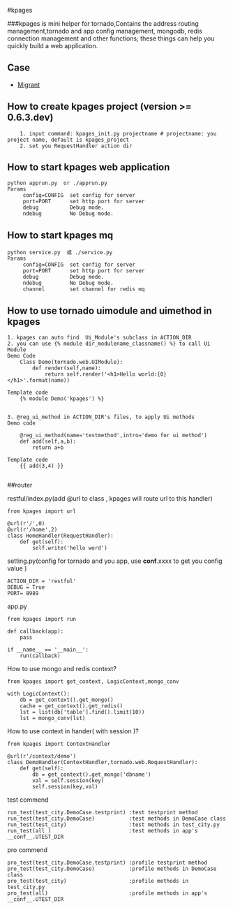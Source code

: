 #kpages

###kpages is mini helper for tornado,Contains the address routing management,tornado and app config management, mongodb, redis connection management and other functions; these things can help you quickly build a web application.


## Case 
* [Migrant](https://github.com/comger/migrant)


## How to create kpages project (version >= 0.6.3.dev)

```
    1. input command: kpages_init.py projectname # projectname: you project name, default is kpages_project
    2. set you RequestHandler action dir
```

## How to start kpages web application
```
python apprun.py  or ./apprun.py
Params
     config=CONFIG  set config for server
     port=PORT      set http port for server
     debug          Debug mode.
     ndebug         No Debug mode.
```

## How to start kpages mq
```
python service.py  或 ./service.py
Params
     config=CONFIG  set config for server
     port=PORT      set http port for server
     debug          Debug mode.
     ndebug         No Debug mode.
     channel        set channel for redis mq
```

## How to use tornado uimodule and uimethod in kpages
```
1. kpages can auto find  Ui_Module's subclass in ACTION_DIR
2. you can use {% module dir_modulename_classname() %} to call Ui Module
Demo Code
    Class Demo(tornado.web.UIModule):
        def render(self,name):
            return self.render('<h1>Hello world:{0}</h1>'.format(name))

Template code
    {% module Demo('kpages') %}
    

3. @reg_ui_method in ACTION_DIR's files, to apply Ui methods
Demo code
    
    @reg_ui_method(name='testmethod',intro='demo for ui method')
    def add(self,a,b):
        return a+b
        
Template code
    {{ add(3,4) }}
    
```

##router

restful/index.py(add @url to class , kpages will route url to this handler)
```
from kpages import url

@url(r'/',0)
@url(r'/home',2)
class HomeHandler(RequestHandler):
    def get(self):
        self.write('hello word')

```

setting.py(config for tornado and you app, use __conf__.xxxx to get you config value )
```
ACTION_DIR = 'restful'
DEBUG = True
PORT= 8989
```

app.py

```
from kpages import run

def callback(app):
    pass

if __name__ == '__main__':
    run(callback)
```

How to use mongo and redis context?
```
from kpages import get_context, LogicContext,mongo_conv

with LogicContext():
    db = get_context().get_mongo()
    cache = get_context().get_redis()
    lst = list(db['table'].find().limit(10))
    lst = mongo_conv(lst)

```
How to use context in hander( with session )?
```
from kpages import ContextHandler

@url(r'/context/demo')
class DemoHandler(ContextHandler,tornado.web.RequestHandler):
    def get(self):
        db = get_context().get_mongo('dbname')
        val = self.session(key)
        self.session(key,val)
```


test commend
```
run_test(test_city.DemoCase.testprint) :test testprint method
run_test(test_city.DemoCase)           :test methods in DemoCase class
run_test(test_city)                    :test methods in test_city.py
run_test(all )                         :test methods in app's __conf__.UTEST_DIR
```

pro commend
```
pro_test(test_city.DemoCase.testprint) :profile testprint method
pro_test(test_city.DemoCase)           :profile methods in DemoCase class
pro_test(test_city)                    :profile methods in test_city.py
pro_test(all)                          :profile methods in app's __conf__.UTEST_DIR

```


